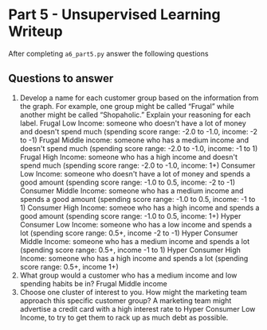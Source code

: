 # Part 5 - Unsupervised Learning Writeup

After completing `a6_part5.py` answer the following questions

## Questions to answer

1. Develop a name for each customer group based on the information from the graph. For example, one group might be called “Frugal” while another might be called “Shopaholic.” Explain your reasoning for each label.
Frugal Low Income: someone who doesn't have a lot of money and doesn't spend much (spending score range: -2.0 to -1.0, income: -2 to -1)
Frugal Middle income: someone who has a medium income and doesn't spend much (spending score range: -2.0 to -1.0, income: -1 to 1)
Frugal High Income: someone who has a high income and doesn't spend much (spending score range: -2.0 to -1.0, income: 1+)
Consumer Low Income: someone who doesn't have a lot of money and spends a good amount (spending score range: -1.0 to 0.5, income: -2 to -1)
Consumer Middle Income: someone who has a medium income and spends a good amount (spending score range: -1.0 to 0.5, income: -1 to 1)
Consumer High Income: someoe who has a high income and spends a good amount (spending score range: -1.0 to 0.5, income: 1+)
Hyper Consumer Low Income: someone who has a low income and spends a lot (spending score range: 0.5+, income -2 to -1)
Hyper Consumer Middle Income: someone who has a medium income and spends a lot (spending score range: 0.5+, income -1 to 1)
Hyper Consumer High Income: someone who has a high income and spends a lot (spending score range: 0.5+, income 1+)
2. What group would a customer who has a medium income and low spending habits be in?
Frugal Middle income
3. Choose one cluster of interest to you. How might the marketing team approach this specific customer group?
A marketing team might advertise a credit card with a high interest rate to Hyper Consumer Low Income, to try to get them to rack up as much debt as possible. 
